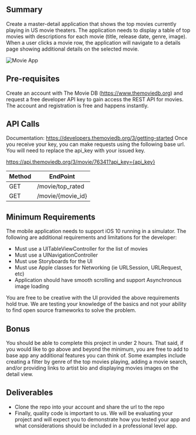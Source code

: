## Summary
Create a master-detail application that shows the top movies currently playing in US movie theaters.  The application needs to display a table of top movies with descriptions for each movie (title, release date, genre, image).  When a user clicks a movie row, the application will navigate to a details page showing additional details on the selected movie.

![Movie App](https://github.com/PivotusVentures/pv-interview-mobile/raw/master/exercise.png)

## Pre-requisites
Create an account with The Movie DB (https://www.themoviedb.org) and request a free developer API key to gain access the REST API for movies.  The account and registration is free and happens instantly.  

## API Calls
Documentation: https://developers.themoviedb.org/3/getting-started
Once you receive your key, you can make requests using the following base url. You will need to replace the api_key with your issued key.

https://api.themoviedb.org/3/movie/76341?api_key={api_key}

| Method        | EndPoint          |
| ------------- | -------------     |
| GET           | /movie/top_rated  |
| GET           | /movie/{movie_id} |


## Minimum Requirements
The mobile application needs to support iOS 10 running in a simulator.  The following are additional requirements and limitations for the developer:
-	Must use a UITableViewController for the list of movies
-	Must use a UINavigationController 
-	Must use Storyboards for the UI
-	Must use Apple classes for Networking (ie URLSession, URLRequest, etc) 
-	Application should have smooth scrolling and support Asynchronous image loading

You are free to be creative with the UI provided the above requirements hold true.  We are testing your knowledge of the basics and not your ability to find open source frameworks to solve the problem.

## Bonus
You should be able to complete this project in under 2 hours.  That said, if you would like to go above and beyond the minimum, you are free to add to base app any additional features you can think of.  Some examples include creating a filter by genre of the top movies playing, adding a movie search, and/or providing links to artist bio and displaying movies images on the detail view.

## Deliverables
- Clone the repo into your account and share the url to the repo
- Finally, quality code is important to us.  We will be evaluating your project and will expect you to demonstrate how you tested your app and what considerations should be included in a professional level app.
